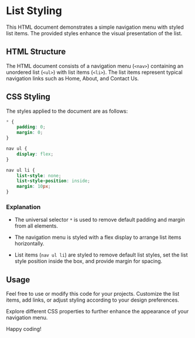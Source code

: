
# List Styling

This HTML document demonstrates a simple navigation menu with styled list items. The provided styles enhance the visual presentation of the list.

## HTML Structure

The HTML document consists of a navigation menu (`<nav>`) containing an unordered list (`<ul>`) with list items (`<li>`). The list items represent typical navigation links such as Home, About, and Contact Us.

## CSS Styling

The styles applied to the document are as follows:

```css
* {
    padding: 0;
    margin: 0;
}

nav ul {
    display: flex;
}

nav ul li {
    list-style: none;
    list-style-position: inside;
    margin: 10px;
}
```

### Explanation

- The universal selector `*` is used to remove default padding and margin from all elements.

- The navigation menu is styled with a flex display to arrange list items horizontally.

- List items (`nav ul li`) are styled to remove default list styles, set the list style position inside the box, and provide margin for spacing.

## Usage

Feel free to use or modify this code for your projects. Customize the list items, add links, or adjust styling according to your design preferences.

Explore different CSS properties to further enhance the appearance of your navigation menu.

Happy coding!